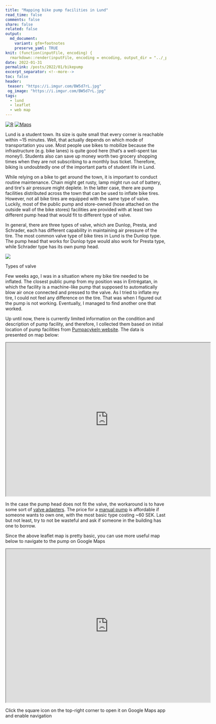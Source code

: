 ```yaml
---
title: "Mapping bike pump facilities in Lund"
read_time: false
comments: false
share: false
related: false
output:
  md_document:
    variant: gfm+footnotes
    preserve_yaml: TRUE
knit: (function(inputFile, encoding) {
  rmarkdown::render(inputFile, encoding = encoding, output_dir = "../_posts") })
date: 2022-01-31
permalink: /posts/2022/01/bikepump
excerpt_separator: <!--more-->
toc: false
header:
 teaser: "https://i.imgur.com/BW5d7rL.jpg"
 og_image: "https://i.imgur.com/BW5d7rL.jpg"
tags:
  - lund
  - leaflet
  - web map
---
```

[![R](https://img.shields.io/badge/-script-276DC3.svg?style=flat&logo=R)](https://gist.github.com/geografif/b89b872703c2e012ff6c9546050e67d3)
[![Maps](https://img.shields.io/badge/-maps-red.svg?style=flat&logo=googlemaps&logoColor=white)](https://www.google.com/maps/d/u/2/embed?mid=1tdmOZ-m8huuWxpnnAKvMtdbeRHzJ1dkg&ehbc=2E312F)

Lund is a student town. Its size is quite small that every corner is <!--more-->reachable within ~15 minutes. Well, that actually depends on which mode of transportation you use. Most people use bikes to mobilize because the infrastructure (e.g. bike lanes) is quite good here (that’s a well-spent tax money!). Students also can save up money worth two grocery shopping times when they are not subscribing to a monthly bus ticket. Therefore, biking is undoubtedly one of the important parts of student life in Lund.

While relying on a bike to get around the town, it is important to conduct routine maintenance. Chain might get rusty, lamp might run out of battery, and tire's air pressure might deplete. In the latter case, there are pump facilities distributed across the town that can be used to inflate bike tires. However, not all bike tires are equipped with the same type of valve. Luckily, most of the public pump and store-owned (hose attached on the outside wall of the bike stores) facilities  are provided with at least two different pump head that would fit to different type of valve.

In general, there are three types of valve, which are Dunlop, Presta, and Schrader, each has different capability in maintaining air pressure of the tire. The most common valve type of bike tires in Lund is the Dunlop type. The pump head that works for Dunlop type would also work for Presta type, while Schrader type has its own pump head.

![](https://i.imgur.com/rDsdnfB.png)
<figcaption class="figure-caption text-center">Types of valve</figcaption>
<p></p>

Few weeks ago, I was in a situation where my bike tire needed to be inflated. The closest public pump from my position was in Entrégatan, in which the facility is a machine-like pump that supposed to automatically blow air once connected and pressed to the valve. As I tried to inflate my tire, I could not feel any difference on the tire. That was when I figured out the pump is not working. Eventually, I managed to find another one that worked.

Up until now, there is currently limited information on the condition and description of pump facility, and therefore, I collected them based on initial location of pump facilities from [Pumpacykeln website](https://pumpacykeln.se/stader/lund/lund.html). The data is presented on map below:

<p align="center">
<iframe src="https://geografif.github.io/lundbikepump" width="640" height="480"></iframe>
</p>

In the case the pump head does not fit the valve, the workaround is to have some sort of [valve adapters](https://www.biltema.se/en-se/bike-electrical-bike/bike-accessories/bike-pumps/valve-adapters-4-pcs--2000047952). The price for a [manual pump](https://www.jula.se/catalog/fritid/cykel/bike-accessories-ead4e858/cykelpumpar/cykelpump-004753/) is affordable if someone wants to own one, with the most basic type costing ~60 SEK. Last but not least, try to not be wasteful and ask if someone in the building has one to borrow.

Since the above leaflet map is pretty basic, you can use more useful map below to navigate to the pump on Google Maps

<p align="center">
<iframe src="https://www.google.com/maps/d/u/2/embed?mid=1tdmOZ-m8huuWxpnnAKvMtdbeRHzJ1dkg&ehbc=2E312F" width="640" height="480"></iframe>
<figcaption class="figure-caption text-center">Click the square icon on the top-right corner to open it on Google Maps app and enable navigation</figcaption>
</p>
